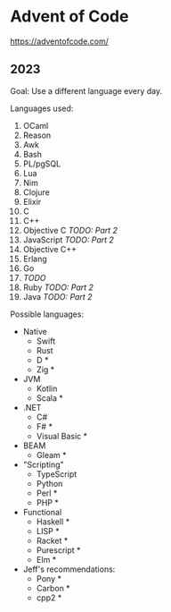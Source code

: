 # Advent of Code

https://adventofcode.com/

## 2023

Goal: Use a different language every day.

Languages used:

1. OCaml
1. Reason
1. Awk
1. Bash
1. PL/pgSQL
1. Lua
1. Nim
1. Clojure
1. Elixir
1. C
1. C++
1. Objective C  *TODO: Part 2*
1. JavaScript  *TODO: Part 2*
1. Objective C++
1. Erlang
1. Go
1. *TODO*
1. Ruby *TODO: Part 2*
1. Java *TODO: Part 2*

Possible languages:

- Native
    - Swift
    - Rust
    - D *
    - Zig *
- JVM
    - Kotlin
    - Scala *
- .NET
    - C#
    - F# *
    - Visual Basic *
- BEAM
    - Gleam *
- "Scripting"
    - TypeScript
    - Python
    - Perl *
    - PHP *
- Functional
    - Haskell *
    - LISP *
    - Racket *
    - Purescript *
    - Elm *
- Jeff's recommendations:
    - Pony *
    - Carbon *
    - cpp2 *
